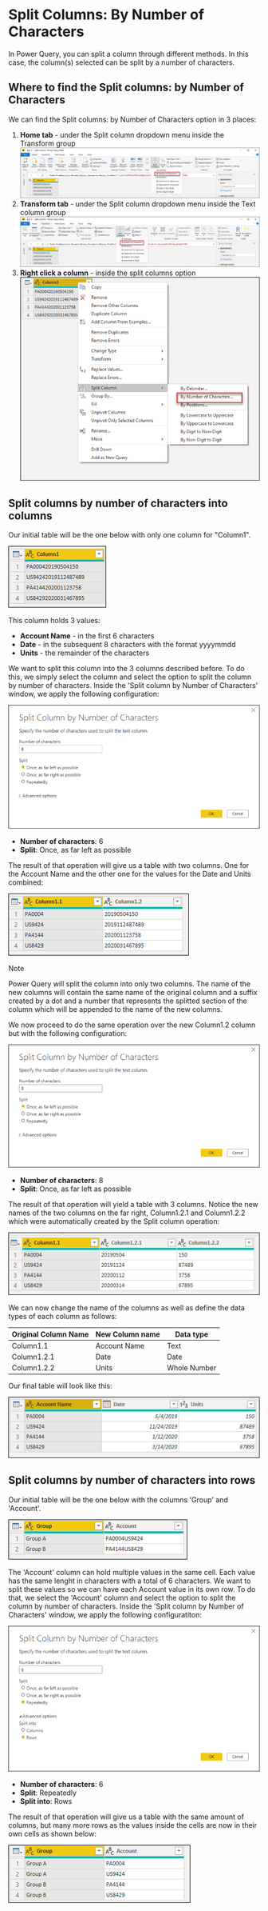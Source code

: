 # Split Columns: By Number of Characters

In Power Query, you can split a column through different methods.
In this case, the column(s) selected can be split by a number of characters.

## Where to find the Split columns: by Number of Characters
We can find the Split columns: by Number of Characters option in 3 places:
1. **Home tab** - under the Split column dropdown menu inside the Transform group 
![image](images/me-split-columns-number-characters-icon-home.png)
2. **Transform tab** - under the Split column dropdown menu inside the Text column group
![image](images/me-split-columns-number-characters-icon-transform.png)
3. **Right click a column** - inside the split columns option
![image](images/me-split-columns-number-characters-right-click-icon.png)

## Split columns by number of characters into columns
Our initial table will be the one below with only one column for "Column1". 

![image](images/me-split-columns-number-character-into-columns-split-column-initial.png)

This column holds 3 values:
* **Account Name** - in the first 6 characters
* **Date** - in the subsequent 8 characters with the format yyyymmdd
* **Units** - the remainder of the characters 

We want to split this column into the 3 columns described before. 
To do this, we simply select the column and select the option to split the column by number of characters. Inside the 'Split column by Number of Characters' window, we apply the following configuration:

![images](images/me-split-columns-number-character-into-columns-split-column-window.png)

* **Number of characters**: 6
* **Split**: Once, as far left as possible

The result of that operation will give us a table with two columns. One for the Account Name and the other one for the values for the Date and Units combined:

![images](images/me-split-columns-number-character-into-columns-split-column-first.png)

>[!Note]
>Power Query will split the column into only two columns. The name of the new columns will contain the same name of the original column and a suffix created by a dot and a number that represents the splitted section of the column which will be appended to the name of the new columns. 

We now proceed to do the same operation over the new Column1.2 column but with the following configuration:

![images](images/me-split-columns-number-character-into-columns-split-column-last.png)

* **Number of characters**: 8
* **Split**: Once, as far left as possible

The result of that operation will yield a table with 3 columns. Notice the new names of the two columns on the far right, Column1.2.1 and Column1.2.2 which were automatically created by the Split column operation:

![images](images/me-split-columns-number-character-into-columns-split-column-pre-final.png)

We can now change the name of the columns as well as define the data types of each column as follows:

Original Column Name | New Column name | Data type
---------------------|-----------------|---------- 
Column1.1|Account Name|Text
Column1.2.1|Date|Date
Column1.2.2|Units|Whole Number

Our final table will look like this:

![images](images/me-split-columns-number-character-into-columns-split-column-final.png)

## Split columns by number of characters into rows
Our initial table will be the one below with the columns 'Group' and 'Account'. 

![images](images/me-split-columns-number-character-into-columns-split-ROWS-initial.png)

The 'Account' column can hold multiple values in the same cell. Each value has the same lenght in characters with a total of 6 characters. We want to split these values so we can have each Account value in its own row.
To do that, we select the 'Account' column and select the option to split the column by number of characters. Inside the 'Split column by Number of Characters' window, we apply the following configuratiton:

![image](images/me-split-columns-number-character-into-columns-split-rows-window.png)

* **Number of characters**: 6
* **Split**: Repeatedly
* **Split into**: Rows

The result of that operation will give us a table with the same amount of columns, but many more rows as the values inside the cells are now in their own cells as shown below:

![image](images/me-split-columns-number-character-into-columns-split-rows-final.png)
